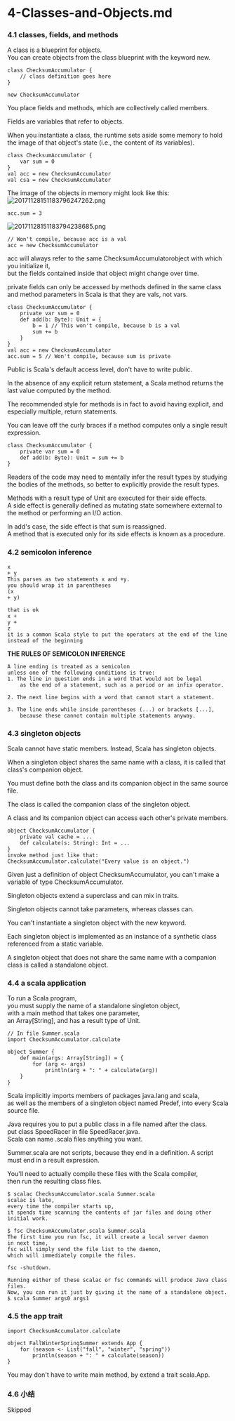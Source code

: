 # 4-Classes-and-Objects.md


### 4.1 classes, fields, and methods
A class is a blueprint for objects.  
You can create objects from the class blueprint with the keyword new.

```
class ChecksumAccumulator { 
    // class definition goes here 
}

new ChecksumAccumulator
```
You place fields and methods, which are collectively called members.  

Fields are variables that refer to objects.

When you instantiate a class, the runtime sets aside some memory to hold the image of that object's state (i.e., the content of its variables).

```
class ChecksumAccumulator { 
    var sum = 0 
}
val acc = new ChecksumAccumulator 
val csa = new ChecksumAccumulator
```
The image of the objects in memory might look like this:  
![20171128151183796247262.png](http://op2oo1z8b.bkt.clouddn.com/20171128151183796247262.png)

```
acc.sum = 3
```
![20171128151183794238685.png](http://op2oo1z8b.bkt.clouddn.com/20171128151183794238685.png)


```
// Won't compile, because acc is a val 
acc = new ChecksumAccumulator
```
acc will always refer to the same ChecksumAccumulatorobject with which you initialize it,   
but the fields contained inside that object might change over time.

private fields can only be accessed by methods defined in the same class  
and method parameters in Scala is that they are vals, not vars.

```
class ChecksumAccumulator { 
    private var sum = 0 
    def add(b: Byte): Unit = { 
        b = 1 // This won't compile, because b is a val
        sum += b
    }
}
val acc = new ChecksumAccumulator 
acc.sum = 5 // Won't compile, because sum is private
```
Public is Scala's default access level, don't have to write public.

In the absence of any explicit return statement, a Scala method returns the last value computed by the method.

The recommended style for methods is in fact to avoid having explicit, and especially multiple, return statements.

You can leave off the curly braces if a method computes only a single result expression.

```
class ChecksumAccumulator { 
    private var sum = 0 
    def add(b: Byte): Unit = sum += b 
}
```
Readers of the code may need to mentally infer the result types by studying the bodies of the methods, so better to explicitly provide the result types.

Methods with a result type of Unit are executed for their side effects.  
A side effect is generally defined as mutating state somewhere external to the method or performing an I/O action.

In add's case, the side effect is that sum is reassigned.  
A method that is executed only for its side effects is known as a procedure.

### 4.2 semicolon inference

```
x 
+ y
This parses as two statements x and +y.
you should wrap it in parentheses
(x 
+ y)

that is ok
x + 
y + 
z
it is a common Scala style to put the operators at the end of the line 
instead of the beginning
```

**THE RULES OF SEMICOLON INFERENCE**

```
A line ending is treated as a semicolon 
unless one of the following conditions is true:
1. The line in question ends in a word that would not be legal 
    as the end of a statement, such as a period or an infix operator.

2. The next line begins with a word that cannot start a statement.

3. The line ends while inside parentheses (...) or brackets [...], 
    because these cannot contain multiple statements anyway.
```

### 4.3 singleton objects
Scala cannot have static members. Instead, Scala has singleton objects.

When a singleton object shares the same name with a class, it is called that class's companion object.

You must define both the class and its companion object in the same source file.

The class is called the companion class of the singleton object.

A class and its companion object can access each other's private members.

```
object ChecksumAccumulator {
    private val cache = ...
    def calculate(s: String): Int = ...
}
invoke method just like that:
ChecksumAccumulator.calculate("Every value is an object.")
```
Given just a definition of object ChecksumAccumulator, you can't make a variable of type ChecksumAccumulator.

Singleton objects extend a superclass and can mix in traits.

Singleton objects cannot take parameters, whereas classes can.

You can't instantiate a singleton object with the new keyword.

Each singleton object is implemented as an instance of a synthetic class referenced from a static variable.

A singleton object that does not share the same name with a companion class is called a standalone object.
### 4.4 a scala application
To run a Scala program,  
you must supply the name of a standalone singleton object,  
with a main method that takes one parameter,  
an Array[String], and has a result type of Unit.

```
// In file Summer.scala 
import ChecksumAccumulator.calculate

object Summer { 
    def main(args: Array[String]) = { 
        for (arg <- args) 
            println(arg + ": " + calculate(arg)) 
    } 
}
```
Scala implicitly imports members of packages java.lang and scala,  
as well as the members of a singleton object named Predef, into every Scala source file.

Java requires you to put a public class in a file named after the class.  
put class SpeedRacer in file SpeedRacer.java.  
Scala can name .scala files anything you want.

Summer.scala are not scripts, because they end in a definition.
A script must end in a result expression.

You'll need to actually compile these files with the Scala compiler,  
then run the resulting class files.

```
$ scalac ChecksumAccumulator.scala Summer.scala
scalac is late,
every time the compiler starts up, 
it spends time scanning the contents of jar files and doing other initial work.

$ fsc ChecksumAccumulator.scala Summer.scala
The first time you run fsc, it will create a local server daemon
in next time,
fsc will simply send the file list to the daemon, 
which will immediately compile the files.

fsc -shutdown.

Running either of these scalac or fsc commands will produce Java class files.
Now, you can run it just by giving it the name of a standalone object.
$ scala Summer args0 args1
```

### 4.5 the app trait

```
import ChecksumAccumulator.calculate 

object FallWinterSpringSummer extends App {
    for (season <- List("fall", "winter", "spring"))
        println(season + ": " + calculate(season)) 
}
```
You may don't have to write main method, by extend a trait scala.App.

### 4.6 小结
Skipped

